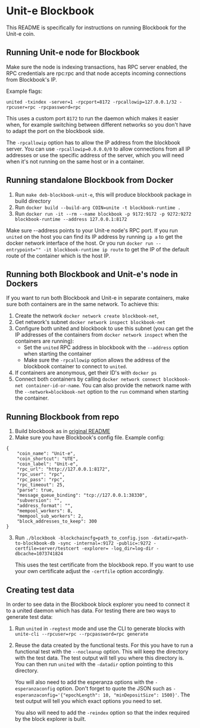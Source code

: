 # Unit-e Blockbook

This README is specifically for instructions on running Blockbook for the Unit-e coin.

## Running Unit-e node for Blockbook

Make sure the node is indexing transactions, has RPC server enabled, the RPC credentials are rpc:rpc and that node accepts incoming connections from Blockbook's IP.

Example flags:
```
united -txindex -server=1 -rpcport=8172 -rpcallowip=127.0.0.1/32 -rpcuser=rpc -rpcpassword=rpc
```

This uses a custom port `8172` to run the daemon which makes it easier when, for
example switching between different networks so you don't have to adapt the port
on the blockbook side.

The `-rpcallowip` option has to allow the IP address from the blockbook server.
You can use `-rpcallowip=0.0.0.0/0` to allow connections from all IP addresses
or use the specific address of the server, which you will need when it's not
running on the same host or in a container.

## Running standalone Blockbook from Docker

1. Run `make deb-blockbook-unit-e`, this will produce blockbook package in build directory
2. Run `docker build --build-arg COIN=unite -t blockbook-runtime .`
3. Run `docker run -it --rm --name blockbook -p 9172:9172 -p 9272:9272 blockbook-runtime --address 127.0.0.1:8172`

Make sure --address points to your Unit-e node's RPC port. If you run `united`
on the host you can find its IP address by running `ip a` to get the docker
network interface of the host. Or you run `docker run --entrypoint="" -it
blockbook-runtime ip route` to get the IP of the default route of the container
which is the host IP.

## Running both Blockbook and Unit-e's node in Dockers

If you want to run both Blockbook and Unit-e in separate containers, make sure both containers are in the same network.
To achieve this:
1. Create the network `docker network create blockbook-net`,
2. Get network's subnet `docker network inspect blockbook-net`
3. Configure both united and blockbook to use this subnet (you can get the IP
   addresses of the containers from `docker network inspect` when the containers
   are running):
    * Set the `united` RPC address in blockbook with the `--address` option when
      starting the container
    * Make sure the `-rpcallowip` option allows the address of the blockbook
      container to connect to `united`.
4. If containers are anonymous, get their ID's with `docker ps`
5. Connect both containers by calling `docker network connect blockbook-net
   container-id-or-name`. You can also provide the network name with the
   `--network=blockbook-net` option to the `run` command when starting the
   container.


## Running Blockbook from repo

1. Build blockbook as in [original README](README.md)
2. Make sure you have Blockbook's config file. Example config:
```
{
    "coin_name": "Unit-e",
    "coin_shortcut": "UTE",
    "coin_label": "Unit-e",
    "rpc_url": "http://127.0.0.1:8172",
    "rpc_user": "rpc",
    "rpc_pass": "rpc",
    "rpc_timeout": 25,
    "parse": true,
    "message_queue_binding": "tcp://127.0.0.1:38330",
    "subversion": "",
    "address_format": "",
    "mempool_workers": 8,
    "mempool_sub_workers": 2,
    "block_addresses_to_keep": 300
}
```
3. Run `./blockbook -blockchaincfg=path_to_config.json
   -datadir=path-to-blockbook-db -sync -internal=:9172 -public=:9272
   -certfile=server/testcert -explorer= -log_dir=log-dir -dbcache=1073741824`

   This uses the test certificate from the blockbook repo. If you want to use
   your own certificate adjust the `-certfile` option accordingly.


## Creating test data

In order to see data in the Blockbook block explorer you need to connect it to
a united daemon which has data. For testing there are two ways to generate test
data:

1. Run `united` in `-regtest` mode and use the CLI to generate blocks with
   `unite-cli --rpcuser=rpc --rpcpassword=rpc generate`
2. Reuse the data created by the functional tests. For this you have to run a
   functional test with the `--nocleanup` option. This will keep the directory
   with the test data. The test output will tell you where this directory is.
   You can then run `united` with the `-datadir` option pointing to this
   directory.

   You will also need to add the esperanza options with the
   `-esperanzaconfig` option. Don't forget to quote the JSON such as
   `-esperanzaconfig='{"epochLength": 10, "minDepositSize": 1500}'`. The test
   output will tell you which exact options you need to set.

   You also will need to add the `-reindex` option so that the index required by
   the block explorer is built.
